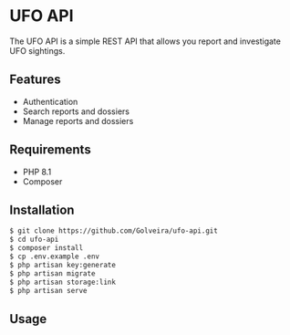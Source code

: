 # UFO API

The UFO API is a simple REST API that allows you report and investigate UFO sightings.

## Features

-   Authentication
-   Search reports and dossiers
-   Manage reports and dossiers

## Requirements

-   PHP 8.1
-   Composer

## Installation

```bash
$ git clone https://github.com/Golveira/ufo-api.git
$ cd ufo-api
$ composer install
$ cp .env.example .env
$ php artisan key:generate
$ php artisan migrate
$ php artisan storage:link
$ php artisan serve
```

## Usage

